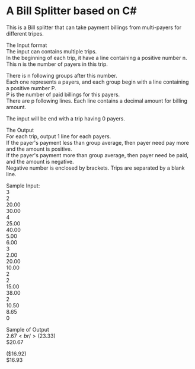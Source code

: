 # A Bill Splitter based on C#

This is a Bill splitter that can take payment billings from multi-payers for different tripes.

The Input format<br/>
The input can contains multiple trips.<br/>
In the beginning of each trip, it have a line containing a positive number n.<br/>
This n is the number of payers in this trip.<br/>

There is n following groups after this number.<br/>
Each one represents a payers, and each group begin with a line containing a positive number P.<br/>
P is the number of paid billings for this payers.<br/>
There are p following lines. Each line contains a decimal amount for billing amount.<br/>

The input will be end with a trip having 0 payers.

The Output<br/>
For each trip, output 1 line for each payers.<br/>
If the payer's payment less than group average, then payer need pay more and the amount is positive.<br/>
If the payer's payment more than group average, then payer need be paid, and the amount is negative.<br/>
Negative number is enclosed by brackets. Trips are separated by a blank line.<br/>

Sample Input:<br/>
3<br/>
2<br/>
20.00<br/>
30.00<br/>
4<br/>
25.00<br/>
40.00<br/>
5.00<br/>
6.00<br/>
3<br/>
2.00<br/>
20.00<br/>
10.00<br/>
2<br/>
2<br/>
15.00<br/>
38.00<br/>
2<br/>
10.50<br/>
8.65<br/>
0<br/>

Sample of Output<br/>
$2.67<br/>
($23.33)<br/>
$20.67<br/>

($16.92)<br/>
$16.93<br/>
